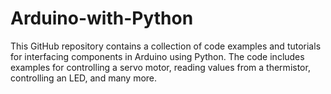 # Arduino-with-Python
This GitHub repository contains a collection of code examples and tutorials for interfacing components in Arduino using Python. The code includes examples for controlling a servo motor, reading values from a thermistor, controlling an LED, and many more.
